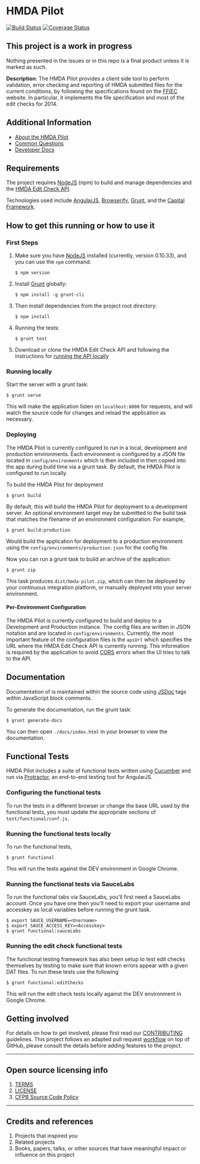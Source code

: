 # HMDA Pilot

[![Build Status](https://travis-ci.org/cfpb/hmda-pilot.svg)](https://travis-ci.org/cfpb/hmda-pilot)
[![Coverage Status](https://coveralls.io/repos/cfpb/hmda-pilot/badge.svg)](https://coveralls.io/r/cfpb/hmda-pilot)

## This project is a work in progress

Nothing presented in the issues or in this repo is a final product unless it is marked as such.

**Description**: The HMDA Pilot provides a client side tool to perform validation, error checking and reporting of HMDA submitted files for the current conditions, by following the specifications found on the [FFIEC](http://www.ffiec.gov/hmda) website. In particular, it implements the file specification and most of the edit checks for 2014.

## Additional Information

* [About the HMDA Pilot](ABOUT.md)
* [Common Questions](COMMON_QUESTIONS.md)
* [Developer Docs](DEVELOPERS.md)

## Requirements

The project requires [NodeJS](http://nodejs.org) (npm) to build and manage dependencies and the [HMDA Edit Check API](https://github.com/cfpb/hmda-edit-check-api).

Technologies used include [AngularJS](http://angularjs.org), [Browserify](http://browserify.org), [Grunt](http://gruntjs.com), and the [Capital Framework](http://cfpb.github.io/capital-framework/).

## How to get this running or how to use it

### First Steps

1. Make sure you have [NodeJS](https://nodejs.org) installed (currently, version 0.10.33), and you can use the `npm` command:
    ```shell
    $ npm version
    ```
1. Install [Grunt](http://gruntjs.com) globally:
    ```shell
    $ npm install -g grunt-cli
    ```
1. Then install dependencies from the project root directory:
    ```shell
    $ npm install
    ```
1. Running the tests:
    ```shell
    $ grunt test
    ```
1. Download or clone the HMDA Edit Check API and following the instructions for [running the API locally](https://github.com/cfpb/hmda-edit-check-api#running-locally)

### Running locally

Start the server with a grunt task:

```shell
$ grunt serve
```

This will make the application listen on `localhost:8000` for requests, and will watch the source code for changes and reload the application as necessary.

### Deploying

The HMDA Pilot is currently configured to run in a local, development and production environments. Each environment is configured by a JSON file located in `config/environments` which is then included in then copied into the app during build time via a grunt task. By default, the HMDA Pilot is configured to run locally.

To build the HMDA Pilot for deployment

```shell
$ grunt build
```

By default, this will build the HMDA Pilot for deployment to a development server. An optional environment target may be submitted to the build task that matches the filename of an environment configuration. For example,

```shell
$ grunt build:production
```

Would build the application for deployment to a production environment using the `config/environments/production.json` for the config file.

Now you can run a grunt task to build an archive of the application:

```shell
$ grunt zip
```

This task produces `dist/hmda-pilot.zip`, which can then be deployed by your continuous integration platform, or manually deployed into your server environment.

#### Per-Environment Configuration

The HMDA Pilot is currently configured to build and deploy to a Development and Production instance. The config files are written in JSON notation and are located in `config/environments`. Currently, the most important feature of the configuration files is the `apiUrl` which specifies the URL where the HMDA Edit Check API is currently running. This information is required by the application to avoid [CORS](http://enable-cors.org/) errors when the UI tries to talk to the API.

## Documentation

Documentation of is maintained within the source code using [JSDoc](http://usejsdoc.org/) tags within JavaScript block comments.

To generate the documentation, run the grunt task:

```shell
$ grunt generate-docs
```

You can then open `./docs/index.html` in your browser to view the documentation.

## Functional Tests

HMDA Pilot includes a suite of functional tests written using [Cucumber](https://cukes.info/docs/reference#gherkin) and run via [Protractor](http://angular.github.io/protractor/#/), an end-to-end testing tool for AngularJS.

### Configuring the functional tests

To run the tests in a different browser or change the base URL used by the functional tests, you must update the appropriate sections of `test/functional/conf.js`.

### Running the functional tests locally

To run the functional tests,

```shell
$ grunt functional
```

This will run the tests against the DEV environment in Google Chrome.

### Running the functional tests via SauceLabs

To run the functional tabs via SauceLabs, you'll first need a SauceLabs account. Once you have one then you'll need to export your username and accesskey as local variables before running the grunt task.

```shell
$ export SAUCE_USERNAME=<Username>
$ export SAUCE_ACCESS_KEY=<Accesskey>
$ grunt functional:sauceLabs
```

### Running the edit check functional tests

The functional testing framework has also been setup to test edit checks themselves by testing to make sure that known errors appear with a given DAT files. To run these tests use the following

```shell
$ grunt functional:editChecks
```

This will run the edit check tests locally against the DEV environment in Google Chrome.

## Getting involved

For details on how to get involved, please first read our [CONTRIBUTING](CONTRIBUTING.md) guidelines.
This project follows an adapted pull request [workflow](https://github.com/cfpb/hmda-pilot/wiki/GitHub-workflow) on top of GitHub, please consult the details before adding features to the project.

----

## Open source licensing info
1. [TERMS](TERMS.md)
2. [LICENSE](LICENSE)
3. [CFPB Source Code Policy](https://github.com/cfpb/source-code-policy/)

----

## Credits and references

1. Projects that inspired you
2. Related projects
3. Books, papers, talks, or other sources that have meaningful impact or influence on this project

